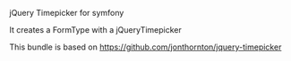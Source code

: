 jQuery Timepicker for symfony

It creates a FormType with a jQueryTimepicker

This bundle is based on https://github.com/jonthornton/jquery-timepicker
